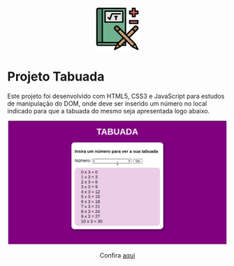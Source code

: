 <p align="center">
    <img width="100"src="assets/imagens/readme/math.png"/>
</p>
<h1>Projeto Tabuada</h1>

<p>Este projeto foi desenvolvido com HTML5, CSS3 e JavaScript para estudos de manipulação do DOM, onde deve ser inserido um número no local indicado para que a tabuada do mesmo seja apresentada logo abaixo.</p>

<p align="center">
    <img width="500"src="assets/imagens/readme/tabuada.gif"/>
</p>

<p align="center">
   Confira <a href="https://mendjoy.github.io/projeto-tabuada-js/">aqui</a>
</p>

 
